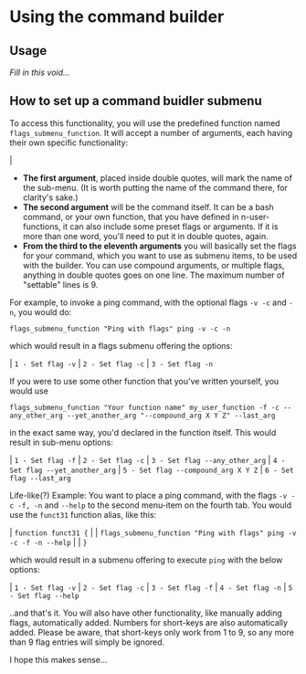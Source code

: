 <!-- Copyright (c)  2017 Attila Orosz-->
<!-- Permission is granted to copy, distribute and/or modify this document
under the terms of the GNU Free Documentation License, Version 1.3
or any later version published by the Free Software Foundation;
with no Invariant Sections, no Front-Cover Texts, and no Back-Cover Texts.
A copy of the license is included in the section entitled "GNU
Free Documentation License". -->

# Using the command builder

## **Usage**

*Fill in this void...*

## **How to set up a command buidler submenu**

To access this functionality, you will use the predefined function named `flags_submenu_function`. It will accept a number of arguments, each having their own specific functionality:

| <br />

* **The first argument**, placed inside double quotes, will mark the name of the sub-menu. (It is worth putting the name of the command there, for clarity's sake.)
* **The second argument** will be the command itself. It can be a bash command, or your own function, that you have defined in n-user-functions, it can also include some preset flags or arguments. If it is more than one word, you'll need to put it in double quotes, again.
* **From the third to the eleventh arguments** you will basically set the flags for your command, which you want to use as submenu items, to be used with the builder. You can use compound arguments, or multiple flags, anything in double quotes goes on one line. The maximum number of "settable" lines is 9.

For example, to invoke a ping command, with the optional flags `-v -c` and `-n`, you would do:

`flags_submenu_function "Ping with flags" ping -v -c -n`

which would result in a flags submenu offering the options:

| `1 - Set flag -v`
| `2 - Set flag -c`
| `3 - Set flag -n`

If you were to use some other function that you've written yourself, you would use

`flags_submenu_function "Your function name" my_user_function -f -c --any_other_arg --yet_another_arg "--compound_arg X Y Z" --last_arg`

in the exact same way, you'd declared in the function itself. This would result in sub-menu options:

| `1 - Set flag -f`
| `2 - Set flag -c`
| `3 - Set flag --any_other_arg`
| `4 - Set flag --yet_another_arg`
| `5 - Set flag --compound_arg X Y Z`
| `6 - Set flag --last_arg`

Life-like(?) Example: You want to place a ping command, with the flags `-v -c -f, -n` and `--help` to the second menu-item on the fourth tab. You would use the `funct31` function alias, like this:

| `function funct31 {`
|
|    `flags_submenu_function "Ping with flags" ping -v -c -f -n --help`
|
| `}`

which would result in a submenu offering to execute `ping` with the below options:

| `1 - Set flag -v`
| `2 - Set flag -c`
| `3 - Set flag -f`
| `4 - Set flag -n`
| `5 - Set flag --help`

..and that's it. You will also have other functionality, like manually adding flags, automatically added. Numbers for short-keys are also automatically added. Please be aware, that short-keys only work from 1 to 9, so any more than 9 flag entries will simply be ignored.

I hope this makes sense...
